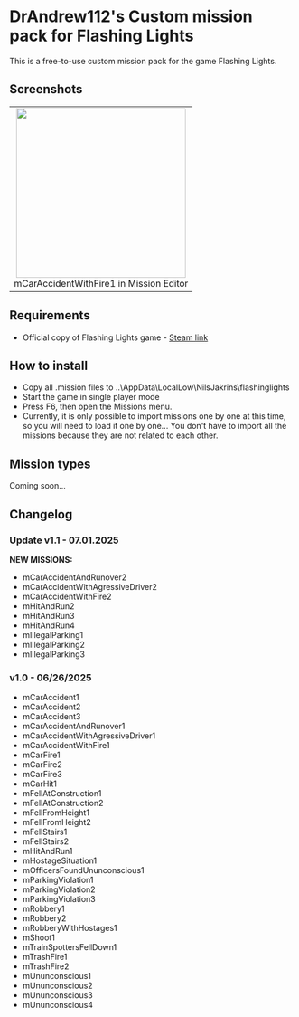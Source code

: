 # DrAndrew112's Custom mission pack for Flashing Lights
This is a free-to-use custom mission pack for the game Flashing Lights.

## Screenshots
<table>
  <tr>
    <td align="center">
      <img src="https://github.com/user-attachments/assets/40bea6f5-025e-4e57-8308-07e651ba4bde" width="300">
      <div>mCarAccidentWithFire1 in Mission Editor</div>
    </td>
    <!--<td align="center">
      <img src="https://github.com/user-attachments/assets/40bea6f5-025e-4e57-8308-07e651ba4bde" width="300">
      <div>mCarAccidentWithFire1 in Mission Editor</div>
    </td>-->
  </tr>
  <!-- Következő sor -->
  <!--<tr>
    <td align="center">
      <img src="https://github.com/user-attachments/assets/40bea6f5-025e-4e57-8308-07e651ba4bde" width="300">
      <div>Másik kép leírása</div>
    </td>
    <td align="center">
      <img src="https://github.com/user-attachments/assets/40bea6f5-025e-4e57-8308-07e651ba4bde" width="300">
      <div>Másik kép leírása</div>
    </td>
  </tr>-->
</table>

## Requirements
- Official copy of Flashing Lights game - [Steam link](https://store.steampowered.com/app/605740/Flashing_Lights__Police_Firefighting_Emergency_Services_EMS_Simulator/)

## How to install
- Copy all .mission files to ..\AppData\LocalLow\NilsJakrins\flashinglights
- Start the game in single player mode
- Press F6, then open the Missions menu.
- Currently, it is only possible to import missions one by one at this time, so you will need to load it one by one...
You don't have to import all the missions because they are not related to each other.

## Mission types
Coming soon...

## Changelog
### Update v1.1 - 07.01.2025
**NEW MISSIONS:**
- mCarAccidentAndRunover2
- mCarAccidentWithAgressiveDriver2
- mCarAccidentWithFire2
- mHitAndRun2
- mHitAndRun3
- mHitAndRun4
- mIllegalParking1
- mIllegalParking2
- mIllegalParking3

### v1.0 - 06/26/2025
- mCarAccident1
- mCarAccident2
- mCarAccident3
- mCarAccidentAndRunover1
- mCarAccidentWithAgressiveDriver1
- mCarAccidentWithFire1
- mCarFire1
- mCarFire2
- mCarFire3
- mCarHit1
- mFellAtConstruction1
- mFellAtConstruction2
- mFellFromHeight1
- mFellFromHeight2
- mFellStairs1
- mFellStairs2
- mHitAndRun1
- mHostageSituation1
- mOfficersFoundUnunconscious1
- mParkingViolation1
- mParkingViolation2
- mParkingViolation3
- mRobbery1
- mRobbery2
- mRobberyWithHostages1
- mShoot1
- mTrainSpottersFellDown1
- mTrashFire1
- mTrashFire2
- mUnunconscious1
- mUnunconscious2
- mUnunconscious3
- mUnunconscious4
